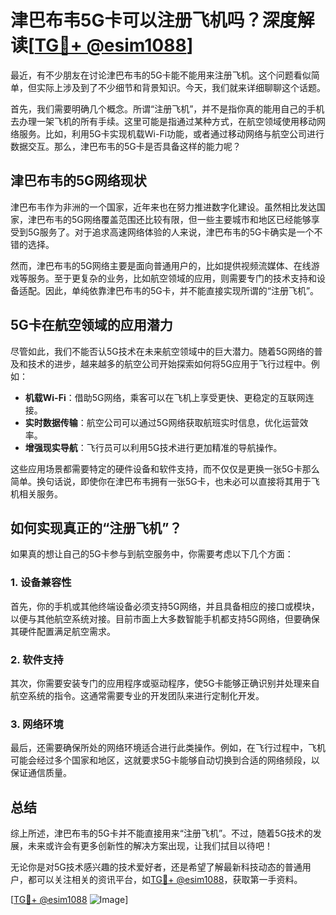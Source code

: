 # 津巴布韦5G卡可以注册飞机吗？深度解读[[TG💪+ @esim1088](https://t.me/s/esim1088)]

最近，有不少朋友在讨论津巴布韦的5G卡能不能用来注册飞机。这个问题看似简单，但实际上涉及到了不少细节和背景知识。今天，我们就来详细聊聊这个话题。

首先，我们需要明确几个概念。所谓“注册飞机”，并不是指你真的能用自己的手机去办理一架飞机的所有手续。这里可能是指通过某种方式，在航空领域使用移动网络服务。比如，利用5G卡实现机载Wi-Fi功能，或者通过移动网络与航空公司进行数据交互。那么，津巴布韦的5G卡是否具备这样的能力呢？

## 津巴布韦的5G网络现状

津巴布韦作为非洲的一个国家，近年来也在努力推进数字化建设。虽然相比发达国家，津巴布韦的5G网络覆盖范围还比较有限，但一些主要城市和地区已经能够享受到5G服务了。对于追求高速网络体验的人来说，津巴布韦的5G卡确实是一个不错的选择。

然而，津巴布韦的5G网络主要是面向普通用户的，比如提供视频流媒体、在线游戏等服务。至于更复杂的业务，比如航空领域的应用，则需要专门的技术支持和设备适配。因此，单纯依靠津巴布韦的5G卡，并不能直接实现所谓的“注册飞机”。

## 5G卡在航空领域的应用潜力

尽管如此，我们不能否认5G技术在未来航空领域中的巨大潜力。随着5G网络的普及和技术的进步，越来越多的航空公司开始探索如何将5G应用于飞行过程中。例如：

- **机载Wi-Fi**：借助5G网络，乘客可以在飞机上享受更快、更稳定的互联网连接。
- **实时数据传输**：航空公司可以通过5G网络获取航班实时信息，优化运营效率。
- **增强现实导航**：飞行员可以利用5G技术进行更加精准的导航操作。

这些应用场景都需要特定的硬件设备和软件支持，而不仅仅是更换一张5G卡那么简单。换句话说，即使你在津巴布韦拥有一张5G卡，也未必可以直接将其用于飞机相关服务。

## 如何实现真正的“注册飞机”？

如果真的想让自己的5G卡参与到航空服务中，你需要考虑以下几个方面：

### 1. 设备兼容性

首先，你的手机或其他终端设备必须支持5G网络，并且具备相应的接口或模块，以便与其他航空系统对接。目前市面上大多数智能手机都支持5G网络，但要确保其硬件配置满足航空需求。

### 2. 软件支持

其次，你需要安装专门的应用程序或驱动程序，使5G卡能够正确识别并处理来自航空系统的指令。这通常需要专业的开发团队来进行定制化开发。

### 3. 网络环境

最后，还需要确保所处的网络环境适合进行此类操作。例如，在飞行过程中，飞机可能会经过多个国家和地区，这就要求5G卡能够自动切换到合适的网络频段，以保证通信质量。

## 总结

综上所述，津巴布韦的5G卡并不能直接用来“注册飞机”。不过，随着5G技术的发展，未来或许会有更多创新性的解决方案出现，让我们拭目以待吧！

无论你是对5G技术感兴趣的技术爱好者，还是希望了解最新科技动态的普通用户，都可以关注相关的资讯平台，如[TG💪+ @esim1088](https://t.me/s/esim1088)，获取第一手资料。

[[TG💪+ @esim1088](https://t.me/s/esim1088) ![Image](https://i.postimg.cc/4NQfJmqS/Snipaste-2025-05-13-00-14-12.png)]